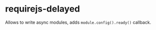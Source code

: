 requirejs-delayed
=================

Allows to write async modules, adds `module.config().ready()` callback.
